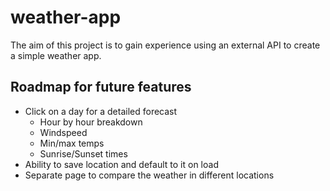 # weather-app

The aim of this project is to gain experience using an external API to create a simple weather app.

## Roadmap for future features
- Click on a day for a detailed forecast
    - Hour by hour breakdown
    - Windspeed
    - Min/max temps
    - Sunrise/Sunset times
- Ability to save location and default to it on load 
- Separate page to compare the weather in different locations